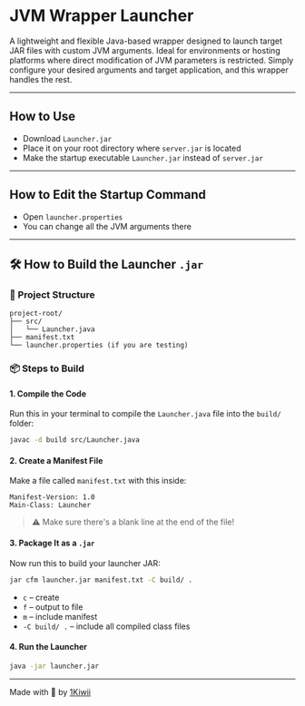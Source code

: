 # JVM Wrapper Launcher
A lightweight and flexible Java-based wrapper designed to launch target JAR files with custom JVM arguments. Ideal for environments or hosting platforms where direct modification of JVM parameters is restricted. Simply configure your desired arguments and target application, and this wrapper handles the rest.

---

## How to Use
- Download ```Launcher.jar```
- Place it on your root directory where ```server.jar``` is located
- Make the startup executable ```Launcher.jar``` instead of ```server.jar```

---

## How to Edit the Startup Command
- Open ```launcher.properties```
- You can change all the JVM arguments there

---

## 🛠️ How to Build the Launcher `.jar`

### 📁 Project Structure
```
project-root/
├── src/
│   └── Launcher.java
├── manifest.txt
└── launcher.properties (if you are testing)
```

### 📦 Steps to Build

#### 1. **Compile the Code**
Run this in your terminal to compile the `Launcher.java` file into the `build/` folder:
```bash
javac -d build src/Launcher.java
```

#### 2. **Create a Manifest File**
Make a file called `manifest.txt` with this inside:
```
Manifest-Version: 1.0
Main-Class: Launcher
```
> ⚠️ Make sure there's a blank line at the end of the file!

#### 3. **Package It as a `.jar`**
Now run this to build your launcher JAR:
```bash
jar cfm launcher.jar manifest.txt -C build/ .
```

- `c` – create
- `f` – output to file
- `m` – include manifest
- `-C build/ .` – include all compiled class files

#### 4. **Run the Launcher**
```bash
java -jar launcher.jar
```

---

Made with 💖 by [1Kiwii](https://youtube.com/@OneKiwii)
